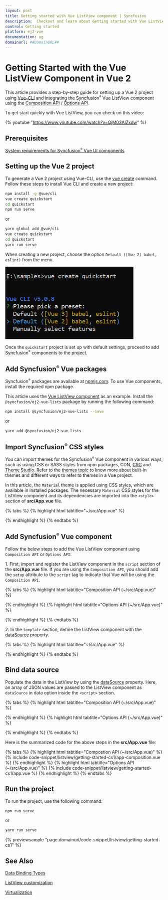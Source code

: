 ```yaml
---
layout: post
title: Getting started with Vue ListView component | Syncfusion
description:  Checkout and learn about Getting started with Vue ListView component of Syncfusion Essential JS 2 and more details.
control: Getting started 
platform: ej2-vue
documentation: ug
domainurl: ##DomainURL##
---
```


# Getting Started with the Vue ListView Component in Vue 2

This article provides a step-by-step guide for setting up a Vue 2 project using [Vue-CLI](https://cli.vuejs.org/) and integrating the Syncfusion<sup style="font-size:70%">&reg;</sup> Vue ListView component using the [Composition API](https://vuejs.org/guide/introduction.html#composition-api) / [Options API](https://vuejs.org/guide/introduction.html#options-api).

To get start quickly with Vue ListView, you can check on this video:

{% youtube "https://www.youtube.com/watch?v=QjM03AlZxdw" %}

## Prerequisites

[System requirements for Syncfusion<sup style="font-size:70%">&reg;</sup> Vue UI components](https://ej2.syncfusion.com/vue/documentation/system-requirements)

## Setting up the Vue 2 project

To generate a Vue 2 project using Vue-CLI, use the [vue create](https://cli.vuejs.org/#getting-started) command. Follow these steps to install Vue CLI and create a new project:

```bash
npm install -g @vue/cli
vue create quickstart
cd quickstart
npm run serve
```

or

```bash
yarn global add @vue/cli
vue create quickstart
cd quickstart
yarn run serve
```

When creating a new project, choose the option `Default ([Vue 2] babel, eslint)` from the menu.

![Vue 2 project](../listview/images/vue2-terminal.png)

Once the `quickstart` project is set up with default settings, proceed to add Syncfusion<sup style="font-size:70%">&reg;</sup> components to the project.

## Add Syncfusion<sup style="font-size:70%">&reg;</sup> Vue packages

Syncfusion<sup style="font-size:70%">&reg;</sup> packages are available at [npmjs.com](https://www.npmjs.com/search?q=ej2-vue). To use Vue components, install the required npm package.

This article uses the [Vue ListView component](https://www.syncfusion.com/vue-components/vue-listview) as an example. Install the `@syncfusion/ej2-vue-lists` package by running the following command:

```bash
npm install @syncfusion/ej2-vue-lists --save
```
or

```bash
yarn add @syncfusion/ej2-vue-lists
```

## Import Syncfusion<sup style="font-size:70%">&reg;</sup> CSS styles

You can import themes for the Syncfusion<sup style="font-size:70%">&reg;</sup> Vue component in various ways, such as using CSS or SASS styles from npm packages, CDN, [CRG](https://ej2.syncfusion.com/javascript/documentation/common/custom-resource-generator) and [Theme Studio](https://ej2.syncfusion.com/vue/documentation/appearance/theme-studio). Refer to the [themes topic](https://ej2.syncfusion.com/vue/documentation/appearance/theme) to know more about built-in themes and different ways to refer to themes in a Vue project.

In this article, the `Material` theme is applied using CSS styles, which are available in installed packages. The necessary `Material` CSS styles for the ListView component and its dependencies are imported into the `<style>` section of **src/App.vue** file.

{% tabs %}
{% highlight html tabtitle="~/src/App.vue" %}

<style>
@import "../node_modules/@syncfusion/ej2-base/styles/material.css";
@import "../node_modules/@syncfusion/ej2-buttons/styles/material.css";
@import "../node_modules/@syncfusion/ej2-vue-lists/styles/material.css";
</style>

{% endhighlight %}
{% endtabs %}

## Add Syncfusion<sup style="font-size:70%">&reg;</sup> Vue component

Follow the below steps to add the Vue ListView component using `Composition API` or `Options API`:

1\. First, import and register the ListView component in the `script` section of the **src/App.vue** file. If you are using the `Composition API`, you should add the `setup` attribute to the `script` tag to indicate that Vue will be using the `Composition API`.

{% tabs %}
{% highlight html tabtitle="Composition API (~/src/App.vue)" %}

<script setup>
import { ListViewComponent as EjsListview } from '@syncfusion/ej2-vue-lists';
</script>

{% endhighlight %}
{% highlight html tabtitle="Options API (~/src/App.vue)" %}

<script>
import { ListViewComponent } from '@syncfusion/ej2-vue-lists';

export default {
  components: {
    'ejs-listview': ListViewComponent
  }
}
</script>

{% endhighlight %}
{% endtabs %}

2\. In the `template` section, define the ListView component with the [dataSource](https://ej2.syncfusion.com/vue/documentation/api/list-view/#datasource) property.

{% tabs %}
{% highlight html tabtitle="~/src/App.vue" %}

<template>
    <div id="app">
    <ejs-listview id='flat-list' :dataSource='dataSource' width="330px"></ejs-listview>
  </div>
</template>

{% endhighlight %}
{% endtabs %}

## Bind data source

Populate the data in the ListView by using the [dataSource](https://ej2.syncfusion.com/vue/documentation/api/list-view/#datasource) property. Here, an array of JSON values are passed to the ListView component as `dataSource` in data option inside the `<script>` section.

{% tabs %}
{% highlight html tabtitle="Composition API (~/src/App.vue)" %}

<template>
    <div id="app">
    <ejs-listview id='flat-list' :dataSource='dataSource' width="330px"></ejs-listview>
  </div>
</template>
<script setup>
import { ListViewComponent as EjsListview } from '@syncfusion/ej2-vue-lists';
const dataSource = [
        { text: 'Hennessey Venom', id: 'list-01' },
        { text: 'Bugatti Chiron', id: 'list-02' },
        { text: 'Bugatti Veyron Super Sport', id: 'list-03' },
        { text: 'SSC Ultimate Aero', id: 'list-04' },
        { text: 'Koenigsegg CCR', id: 'list-05' },
        { text: 'McLaren F1', id: 'list-06' },
        { text: 'Aston Martin One- 77', id: 'list-07' },
        { text: 'Jaguar XJ220', id: 'list-08' },
        { text: 'McLaren P1', id: 'list-09' },
        { text: 'Ferrari LaFerrari', id: 'list-10' },
      ];
</script>

{% endhighlight %}
{% highlight html tabtitle="Options API (~/src/App.vue)" %}

<template>
    <div id="app">
    <ejs-listview id='flat-list' :dataSource='dataSource' width="330px"></ejs-listview>
  </div>
</template>
<script>
import { ListViewComponent } from '@syncfusion/ej2-vue-lists';
export default {
  components: {
    'ejs-listview': ListViewComponent
  },
  name: 'app',
   data () {
    return {
       dataSource : [
        { text: 'Hennessey Venom', id: 'list-01' },
        { text: 'Bugatti Chiron', id: 'list-02' },
        { text: 'Bugatti Veyron Super Sport', id: 'list-03' },
        { text: 'SSC Ultimate Aero', id: 'list-04' },
        { text: 'Koenigsegg CCR', id: 'list-05' },
        { text: 'McLaren F1', id: 'list-06' },
        { text: 'Aston Martin One- 77', id: 'list-07' },
        { text: 'Jaguar XJ220', id: 'list-08' },
        { text: 'McLaren P1', id: 'list-09' },
        { text: 'Ferrari LaFerrari', id: 'list-10' },
      ]
    }
  }
}
</script>

{% endhighlight %}
{% endtabs %}

Here is the summarized code for the above steps in the **src/App.vue** file:

{% tabs %}
{% highlight html tabtitle="Compostion API (~/src/App.vue)" %}
{% include code-snippet/listview/getting-started-cs1/app-composition.vue %}
{% endhighlight %}
{% highlight html tabtitle="Options API (~/src/App.vue)" %}
{% include code-snippet/listview/getting-started-cs1/app.vue %}
{% endhighlight %}
{% endtabs %}

## Run the project

To run the project, use the following command:

```bash
npm run serve
```

or

```bash
yarn run serve
```
        
{% previewsample "page.domainurl/code-snippet/listview/getting-started-cs1" %}

## See Also

[Data Binding Types](./data-binding)

[ListView customization](./customizing-templates)

[Virtualization](./virtualization)
